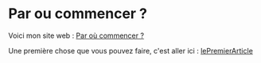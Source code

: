 # Par ou commencer ?
Voici mon site web : [Par où commencer ?](https://paroucommencer.github.io)

Une première chose que vous pouvez faire, c'est aller ici :
[lePremierArticle](https://paroucommencer.github.io/mainPage)

